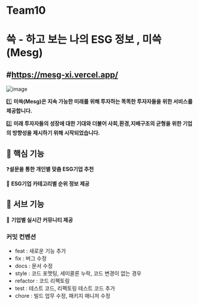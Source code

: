 # Team10

# 쓱 - 하고 보는 나의 ESG 정보 , 미쓱(Mesg)
#https://mesg-xi.vercel.app/
---
![image](https://github.com/2023-Ganzithon/Team10/assets/126189239/fed58ec3-df63-4a36-941e-c532cfb2a139)


1️⃣ **미쓱(Mesg)은 지속 가능한 미래를 위해 투자하는 똑똑한 투자자들을 위한 서비스를 제공합니다.** 

2️⃣ **미래 투자자들의 성장에 대한 기대와 더불어 사회,환경,지배구조의 균형을 위한 기업의 방향성을 제시하기 위해 시작되었습니다.**

## 📲 핵심 기능

❓**설문을 통한 개인별 맞춤 ESG기업 추천**

🔢 **ESG기업 카테고리별 순위 정보 제공**

## 📲 서브 기능

💬 **기업별 실시간 커뮤니티 제공**
### 커밋 컨벤션

- feat : 새로운 기능 추가
- fix : 버그 수정
- docs : 문서 수정
- style : 코드 포맷팅, 세미콜론 누락, 코드 변경이 없는 경우
- refactor : 코드 리펙토링
- test : 테스트 코드, 리펙토링 테스트 코드 추가
- chore : 빌드 업무 수정, 패키지 매니저 수정

